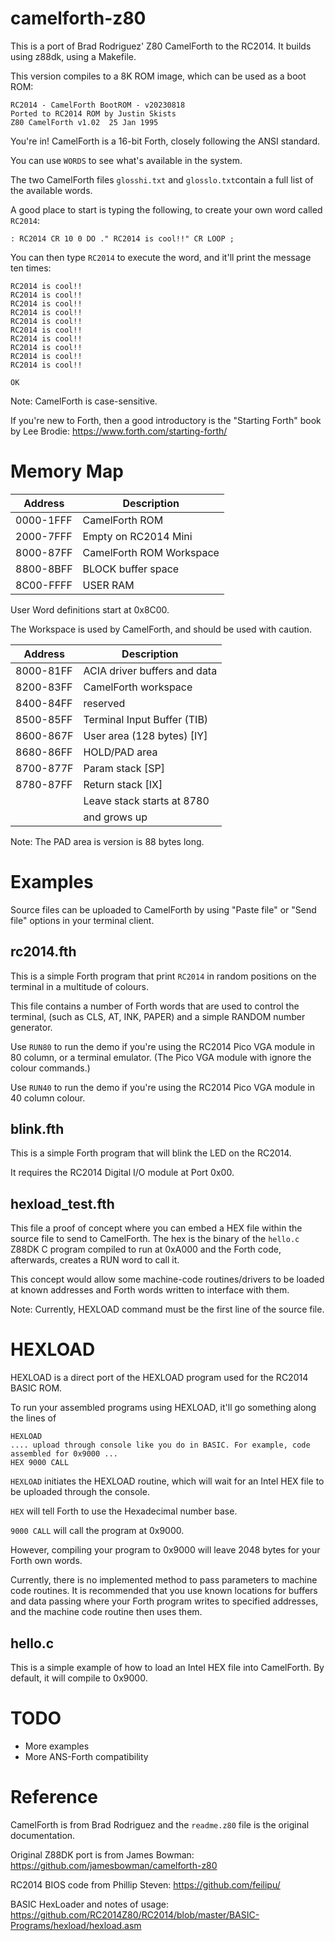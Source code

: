 # camelforth-z80

This is a port of Brad Rodriguez' Z80 CamelForth to the RC2014.
It builds using z88dk, using a Makefile.

This version compiles to a 8K ROM image, which can be used as a boot ROM:

    RC2014 - CamelForth BootROM - v20230818
    Ported to RC2014 ROM by Justin Skists
    Z80 CamelForth v1.02  25 Jan 1995

You're in! CamelForth is a 16-bit Forth, closely following the ANSI standard.

You can use ``WORDS`` to see what's available in the system.

The two CamelForth files ``glosshi.txt`` and ``glosslo.txt``contain a full list of the available words.

A good place to start is typing the following, to create your own word called `RC2014`:


    : RC2014 CR 10 0 DO ." RC2014 is cool!!" CR LOOP ;


You can then type ``RC2014`` to execute the word, and it'll print the message ten times:

    RC2014 is cool!!
    RC2014 is cool!!
    RC2014 is cool!!
    RC2014 is cool!!
    RC2014 is cool!!
    RC2014 is cool!!
    RC2014 is cool!!
    RC2014 is cool!!
    RC2014 is cool!!
    RC2014 is cool!!

    OK

Note: CamelForth is case-sensitive.

If you're new to Forth, then a good introductory is the "Starting Forth" book by Lee Brodie: https://www.forth.com/starting-forth/

# Memory Map

| Address   | Description              |
|-----------|--------------------------|
| 0000-1FFF | CamelForth ROM           |
| 2000-7FFF | Empty on RC2014 Mini     |
| 8000-87FF | CamelForth ROM Workspace |
| 8800-8BFF | BLOCK buffer space       |
| 8C00-FFFF | USER RAM                 |

User Word definitions start at 0x8C00.

The Workspace is used by CamelForth, and should be used with caution.

| Address   | Description                   |
|-----------|-------------------------------|
| 8000-81FF | ACIA driver buffers and data  |
| 8200-83FF | CamelForth workspace          |
| 8400-84FF | reserved                      |
| 8500-85FF | Terminal Input Buffer (TIB)   |
| 8600-867F | User area (128 bytes)    [IY] |
| 8680-86FF | HOLD/PAD area                 |
| 8700-877F | Param stack              [SP] |
| 8780-87FF | Return stack             [IX] |
|           | Leave stack starts at 8780    |
|           | and grows up                  |

Note: The PAD area is version is 88 bytes long.

# Examples

Source files can be uploaded to CamelForth by using "Paste file" or "Send file" options in your terminal client.

## rc2014.fth

This is a simple Forth program that print `RC2014` in random positions on the terminal in a multitude of colours.

This file contains a number of Forth words that are used to control the terminal, (such as CLS, AT, INK, PAPER) and a
simple RANDOM number generator.

Use `RUN80` to run the demo if you're using the RC2014 Pico VGA module in 80 column, or a terminal emulator. (The Pico
VGA module with ignore the colour commands.)

Use `RUN40` to run the demo if you're using the RC2014 Pico VGA module in 40 column colour.

## blink.fth

This is a simple Forth program that will blink the LED on the RC2014.

It requires the RC2014 Digital I/O module at Port 0x00.

## hexload_test.fth

This file a proof of concept where you can embed a HEX file within the source file to send to CamelForth. The hex is the
binary of the `hello.c` Z88DK C program compiled to run at 0xA000 and the Forth code, afterwards, creates a RUN word to
call it.

This concept would allow some machine-code routines/drivers to be loaded at known addresses and Forth words written to
interface with them.

Note: Currently, HEXLOAD command must be the first line of the source file. 

# HEXLOAD

HEXLOAD is a direct port of the HEXLOAD program used for the RC2014 BASIC ROM.

To run your assembled programs using HEXLOAD, it'll go something along the lines of

    HEXLOAD
    .... upload through console like you do in BASIC. For example, code assembled for 0x9000 ...
    HEX 9000 CALL

``HEXLOAD`` initiates the HEXLOAD routine, which will wait for an Intel HEX file to be uploaded through the console.

``HEX`` will tell Forth to use the Hexadecimal number base.

``9000 CALL`` will call the program at 0x9000.

However, compiling your program to 0x9000 will leave 2048 bytes for your Forth own words.

Currently, there is no implemented method to pass parameters to machine code routines. It is recommended that you use
known locations for buffers and data passing where your Forth program writes to specified addresses, and the machine
code routine then uses them.

## hello.c

This is a simple example of how to load an Intel HEX file into CamelForth. By default, it will compile to 0x9000.

# TODO

- More examples
- More ANS-Forth compatibility

# Reference

CamelForth is from Brad Rodriguez and the ``readme.z80`` file is the original documentation.

Original Z88DK port is from James Bowman: https://github.com/jamesbowman/camelforth-z80

RC2014 BIOS code from Phillip Steven: https://github.com/feilipu/

BASIC HexLoader and notes of usage: https://github.com/RC2014Z80/RC2014/blob/master/BASIC-Programs/hexload/hexload.asm